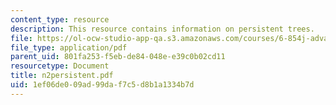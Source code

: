 ```yaml
---
content_type: resource
description: This resource contains information on persistent trees.
file: https://ol-ocw-studio-app-qa.s3.amazonaws.com/courses/6-854j-advanced-algorithms-fall-2005/1ef06de009ad99daf7c5d8b1a1334b7d_n2persistent.pdf
file_type: application/pdf
parent_uid: 801fa253-f5eb-de84-048e-e39c0b02cd11
resourcetype: Document
title: n2persistent.pdf
uid: 1ef06de0-09ad-99da-f7c5-d8b1a1334b7d
---
```

